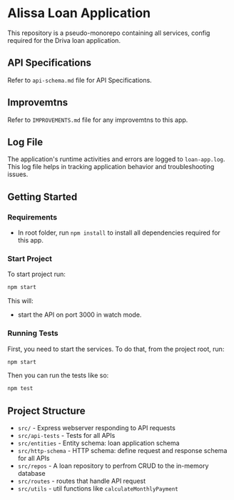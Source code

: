 # Alissa Loan Application

This repository is a pseudo-monorepo containing all services, config required for the Driva loan application.

## API Specifications
Refer to `api-schema.md` file for API Specifications.

## Improvemtns
Refer to `IMPROVEMENTS.md` file for any improvemtns to this app.

## Log File
The application's runtime activities and errors are logged to `loan-app.log`. This log file helps in tracking application behavior and troubleshooting issues.


## Getting Started

### Requirements

- In root folder, run `npm install` to install all dependencies required for this app.


### Start Project

To start project run:

```bash
npm start
```

This will:

- start the API on port 3000 in watch mode.


### Running Tests

First, you need to start the services. To do that, from the project root, run:

```bash
npm start
```

Then you can run the tests like so:

```bash
npm test
```

## Project Structure

- `src/` - Express webserver responding to API requests
- `src/api-tests` - Tests for all APIs
- `src/entities` - Entity schema: loan application schema
- `src/http-schema` - HTTP schema: define request and response schema for all APIs
- `src/repos` - A loan repository to perfrom CRUD to the in-memory database
- `src/routes` - routes that handle API request
- `src/utils` - util functions like `calculateMonthlyPayment`
